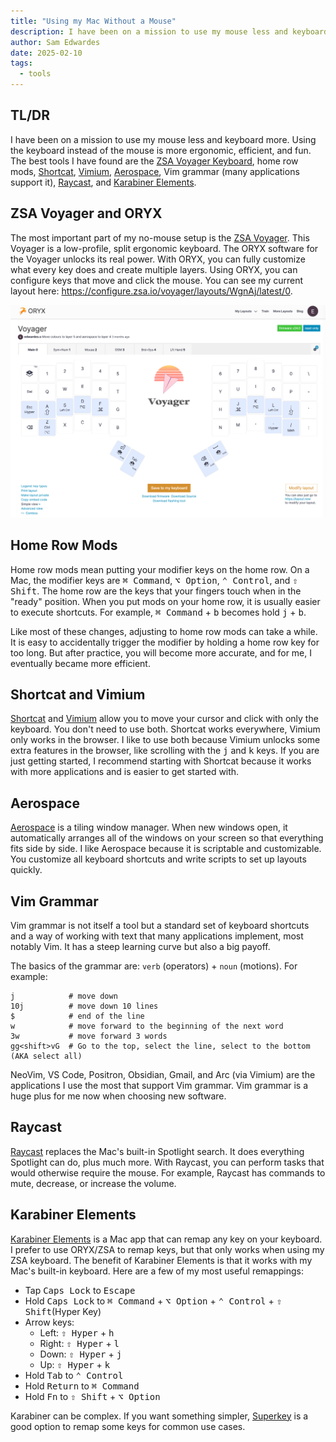 ```yaml
---
title: "Using my Mac Without a Mouse"
description: I have been on a mission to use my mouse less and keyboard more. Using the keyboard instead of the mouse is more ergonomic, efficient, and fun. The best tools I have found are the ZSA Voyager Keyboard, home row mods, Shortcat, Vimium, Aerospace, Vim grammar (many applications support it), Raycast, and Karabiner Elements.
author: Sam Edwardes
date: 2025-02-10
tags:
  - tools
---
```


## TL/DR

I have been on a mission to use my mouse less and keyboard more. Using the keyboard instead of the mouse is more ergonomic, efficient, and fun. The best tools I have found are the [ZSA Voyager Keyboard](https://www.zsa.io/voyager), home row mods, [Shortcat](https://shortcat.app/), [Vimium](https://chromewebstore.google.com/detail/vimium/dbepggeogbaibhgnhhndojpepiihcmeb), [Aerospace](https://nikitabobko.github.io/AeroSpace/guide#), Vim grammar (many applications support it), [Raycast](https://www.raycast.com/), and [Karabiner Elements](https://karabiner-elements.pqrs.org/).

## ZSA Voyager and ORYX

The most important part of my no-mouse setup is the [ZSA Voyager](https://www.zsa.io/voyager). This Voyager is a low-profile, split ergonomic keyboard. The ORYX software for the Voyager unlocks its real power. With ORYX, you can fully customize what every key does and create multiple layers. Using ORYX, you can configure keys that move and click the mouse. You can see my current layout here: <https://configure.zsa.io/voyager/layouts/WgnAj/latest/0>.

![Screenshot of my ZSA Voyager Layout.](imgs/zsa-voyager-oryx-screenshot.png)

## Home Row Mods

Home row mods mean putting your modifier keys on the home row. On a Mac, the modifier keys are <kbd>⌘ Command</kbd>, <kbd>⌥ Option</kbd>, <kbd>⌃ Control</kbd>, and <kbd>⇧ Shift</kbd>. The home row are the keys that your fingers touch when in the "ready" position. When you put mods on your home row, it is usually easier to execute shortcuts. For example, <kbd>⌘ Command</kbd> + <kbd>b</kbd> becomes hold <kbd>j</kbd> + <kbd>b</kbd>.

Like most of these changes, adjusting to home row mods can take a while. It is easy to accidentally trigger the modifier by holding a home row key for too long. But after practice, you will become more accurate, and for me, I eventually became more efficient.

## Shortcat and Vimium

[Shortcat](https://shortcat.app/) and [Vimium](https://chromewebstore.google.com/detail/vimium/dbepggeogbaibhgnhhndojpepiihcmeb) allow you to move your cursor and click with only the keyboard. You don't need to use both. Shortcat works everywhere, Vimium only works in the browser. I like to use both because Vimium unlocks some extra features in the browser, like scrolling with the <kbd>j</kbd> and <kbd>k</kbd> keys. If you are just getting started, I recommend starting with Shortcat because it works with more applications and is easier to get started with.

## Aerospace

[Aerospace](https://nikitabobko.github.io/AeroSpace/guide#) is a tiling window manager. When new windows open, it automatically arranges all of the windows on your screen so that everything fits side by side. I like Aerospace because it is scriptable and customizable. You customize all keyboard shortcuts and write scripts to set up layouts quickly.

## Vim Grammar

Vim grammar is not itself a tool but a standard set of keyboard shortcuts and a way of working with text that many applications implement, most notably Vim. It has a steep learning curve but also a big payoff.

The basics of the grammar are: `verb` (operators) + `noun` (motions). For example:

```
j            # move down
10j          # move down 10 lines
$            # end of the line
w            # move forward to the beginning of the next word
3w           # move forward 3 words
gg<shift>vG  # Go to the top, select the line, select to the bottom (AKA select all)
```

NeoVim, VS Code, Positron, Obsidian, Gmail, and Arc (via Vimium) are the applications I use the most that support Vim grammar. Vim grammar is a huge plus for me now when choosing new software.

## Raycast

[Raycast](https://www.raycast.com/) replaces the Mac's built-in Spotlight search. It does everything Spotlight can do, plus much more. With Raycast, you can perform tasks that would otherwise require the mouse. For example, Raycast has commands to mute, decrease, or increase the volume.

## Karabiner Elements

[Karabiner Elements](https://karabiner-elements.pqrs.org/) is a Mac app that can remap any key on your keyboard. I prefer to use ORYX/ZSA to remap keys, but that only works when using my ZSA keyboard. The benefit of Karabiner Elements is that it works with my Mac's built-in keyboard. Here are a few of my most useful remappings:

- Tap <kbd>Caps Lock</kbd> to <kbd>Escape</kbd>
- Hold <kbd>Caps Lock</kbd> to <kbd>⌘ Command</kbd> + <kbd>⌥ Option</kbd> + <kbd>⌃ Control</kbd> + <kbd>⇧ Shift</kbd>(Hyper Key)
- Arrow keys:
  - Left: <kbd>⇧ Hyper</kbd> + <kbd>h</kbd>
  - Right: <kbd>⇧ Hyper</kbd> + <kbd>l</kbd>
  - Down: <kbd>⇧ Hyper</kbd> + <kbd>j</kbd>
  - Up: <kbd>⇧ Hyper</kbd> + <kbd>k</kbd>
- Hold <kbd>Tab</kbd> to <kbd>⌃ Control</kbd>
- Hold <kbd>Return</kbd> to <kbd>⌘ Command</kbd>
- Hold <kbd>Fn</kbd> to <kbd>⇧ Shift</kbd> + <kbd>⌥ Option</kbd>

Karabiner can be complex. If you want something simpler, [Superkey](https://superkey.app/) is a good option to remap some keys for common use cases.
